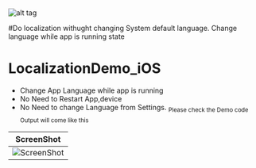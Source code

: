 # 

![alt tag]()

#Do localization withught changing System default language. Change language while app is running state

# LocalizationDemo_iOS
* Change App Language while app is running
* No Need to Restart App,device
* No Need to change Language from Settings.
<sub>Please check the Demo code</sub>
<sub>Output will come like this</sub>

| ScreenShot|
|:-------------:|
|![ScreenShot](http://i.giphy.com/VAk30leounevu.gif)|

